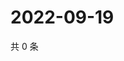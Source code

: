 # 2022-09-19

共 0 条

<!-- BEGIN WEIBO -->
<!-- 最后更新时间 Mon Sep 19 2022 16:27:10 GMT+0800 (China Standard Time) -->

<!-- END WEIBO -->

